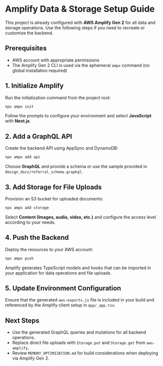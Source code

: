 # Amplify Data & Storage Setup Guide

This project is already configured with **AWS Amplify Gen&nbsp;2** for all data and storage operations. Use the following steps if you need to recreate or customize the backend.

## Prerequisites
- AWS account with appropriate permissions
- The Amplify Gen&nbsp;2 CLI is used via the ephemeral `ampx` command (no global installation required)

## 1. Initialize Amplify
Run the initialization command from the project root:

```sh
npx ampx init
```

Follow the prompts to configure your environment and select **JavaScript** with **Next.js**.

## 2. Add a GraphQL API
Create the backend API using AppSync and DynamoDB:

```sh
npx ampx add api
```

Choose **GraphQL** and provide a schema or use the sample provided in `design_docs/referral_schema.graphql`.

## 3. Add Storage for File Uploads
Provision an S3 bucket for uploaded documents:

```sh
npx ampx add storage
```

Select **Content (Images, audio, video, etc.)** and configure the access level according to your needs.

## 4. Push the Backend
Deploy the resources to your AWS account:

```sh
npx ampx push
```

Amplify generates TypeScript models and hooks that can be imported in your application for data operations and file uploads.

## 5. Update Environment Configuration
Ensure that the generated `aws-exports.js` file is included in your build and referenced by the Amplify client setup in `app/_app.tsx`.

## Next Steps
- Use the generated GraphQL queries and mutations for all backend operations.
- Replace direct file uploads with `Storage.put` and `Storage.get` from `aws-amplify`.
- Review `MEMORY_OPTIMIZATION.md` for build considerations when deploying via Amplify Gen&nbsp;2.
